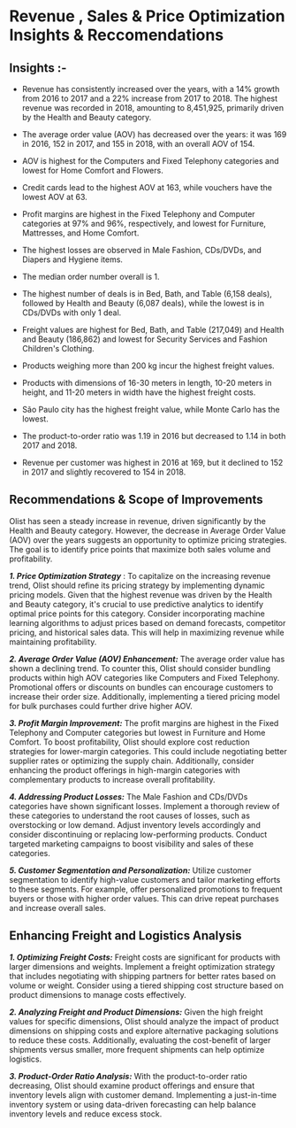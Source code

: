# Revenue , Sales & Price Optimization Insights & Reccomendations 

## Insights :- 

*  Revenue has consistently increased over the years, with a 14% growth from 2016 to 2017 and a 22% increase from 2017 to 2018. The highest revenue was recorded in 2018, amounting to 8,451,925, primarily driven by the Health and Beauty category.

* The average order value (AOV) has decreased over the years: it was 169 in 2016, 152 in 2017, and 155 in 2018, with an overall AOV of 154.

* AOV is highest for the Computers and Fixed Telephony categories and lowest for Home Comfort and Flowers.

* Credit cards lead to the highest AOV at 163, while vouchers have the lowest AOV at 63.

* Profit margins are highest in the Fixed Telephony and Computer categories at 97% and 96%, respectively, and lowest for Furniture, Mattresses, and Home Comfort.

* The highest losses are observed in Male Fashion, CDs/DVDs, and Diapers and Hygiene items.

* The median order number overall is 1.

* The highest number of deals is in Bed, Bath, and Table (6,158 deals), followed by Health and Beauty (6,087 deals), while the lowest is in CDs/DVDs with only 1 deal.

* Freight values are highest for Bed, Bath, and Table (217,049) and Health and Beauty (186,862) and lowest for Security Services and Fashion Children's Clothing.

* Products weighing more than 200 kg incur the highest freight values.

* Products with dimensions of 16-30 meters in length, 10-20 meters in height, and 11-20 meters in width have the highest freight costs.

* São Paulo city has the highest freight value, while Monte Carlo has the lowest.

* The product-to-order ratio was 1.19 in 2016 but decreased to 1.14 in both 2017 and 2018.

* Revenue per customer was highest in 2016 at 169, but it declined to 152 in 2017 and slightly recovered to 154 in 2018.



## Recommendations & Scope of Improvements 

Olist has seen a steady increase in revenue, driven significantly by the Health and Beauty category. However, the decrease in Average Order Value (AOV) over the years suggests an opportunity to optimize pricing strategies. The goal is to identify price points that maximize both sales volume and profitability.

***1. Price Optimization Strategy*** : To capitalize on the increasing revenue trend, Olist should refine its pricing strategy by implementing dynamic pricing models. Given that the highest revenue was driven by the Health and Beauty category, it's crucial to use predictive analytics to identify optimal price points for this category. Consider incorporating machine learning algorithms to adjust prices based on demand forecasts, competitor pricing, and historical sales data. This will help in maximizing revenue while maintaining profitability.

***2. Average Order Value (AOV) Enhancement:*** The average order value has shown a declining trend. To counter this, Olist should consider bundling products within high AOV categories like Computers and Fixed Telephony. Promotional offers or discounts on bundles can encourage customers to increase their order size. Additionally, implementing a tiered pricing model for bulk purchases could further drive higher AOV.

***3. Profit Margin Improvement:*** The profit margins are highest in the Fixed Telephony and Computer categories but lowest in Furniture and Home Comfort. To boost profitability, Olist should explore cost reduction strategies for lower-margin categories. This could include negotiating better supplier rates or optimizing the supply chain. Additionally, consider enhancing the product offerings in high-margin categories with complementary products to increase overall profitability.

***4. Addressing Product Losses:*** The Male Fashion and CDs/DVDs categories have shown significant losses. Implement a thorough review of these categories to understand the root causes of losses, such as overstocking or low demand. Adjust inventory levels accordingly and consider discontinuing or replacing low-performing products. Conduct targeted marketing campaigns to boost visibility and sales of these categories.

***5. Customer Segmentation and Personalization:*** Utilize customer segmentation to identify high-value customers and tailor marketing efforts to these segments. For example, offer personalized promotions to frequent buyers or those with higher order values. This can drive repeat purchases and increase overall sales.

## Enhancing Freight and Logistics Analysis

***1. Optimizing Freight Costs:*** Freight costs are significant for products with larger dimensions and weights. Implement a freight optimization strategy that includes negotiating with shipping partners for better rates based on volume or weight. Consider using a tiered shipping cost structure based on product dimensions to manage costs effectively.

***2. Analyzing Freight and Product Dimensions:*** Given the high freight values for specific dimensions, Olist should analyze the impact of product dimensions on shipping costs and explore alternative packaging solutions to reduce these costs. Additionally, evaluating the cost-benefit of larger shipments versus smaller, more frequent shipments can help optimize logistics.

***3. Product-Order Ratio Analysis:*** With the product-to-order ratio decreasing, Olist should examine product offerings and ensure that inventory levels align with customer demand. Implementing a just-in-time inventory system or using data-driven forecasting can help balance inventory levels and reduce excess stock.
